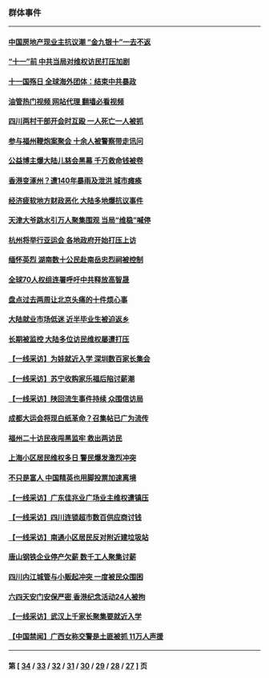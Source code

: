 ### 群体事件
---
#### [中国房地产现业主抗议潮 “金九银十”一去不返](../../pages/ncid279/n14094840.md?10170445) 
#### [“十一”前 中共当局对维权访民打压加剧](../../pages/ncid279/n14086960.md?10170445) 
#### [十一国殇日 全球海外团体：结束中共暴政](../../pages/ncid279/n14086661.md?10170445) 
#### [油管热门视频 网站代理 翻墙必看视频](http://138.2.39.72:81/youtube.html?epic-marker?10170445)
#### [四川两村干部开会时互殴 一人死亡一人被抓](../../pages/ncid279/n14081149.md?10170445) 
#### [参与福州鞭炮案聚会 十余人被警察带走讯问](../../pages/ncid279/n14074316.md?10170445) 
#### [公益博主爆大陆儿慈会黑幕 千万救命钱被卷](../../pages/ncid279/n14072914.md?10170445) 
#### [香港变涿州？遭140年暴雨及泄洪 城市瘫痪](../../pages/ncid279/n14069515.md?10170445) 
#### [经济疲软地方财政恶化 大陆多地爆抗议事件](../../pages/ncid279/n14068568.md?10170445) 
#### [天津大爷跳水引万人聚集围观 当局“维稳”喊停](../../pages/ncid279/n14068364.md?10170445) 
#### [杭州将举行亚运会 各地政府开始打压上访](../../pages/ncid279/n14059747.md?10170445) 
#### [缅怀英烈 湖南数十公民赴南岳忠烈祠被控制](../../pages/ncid279/n14055318.md?10170445) 
#### [全球70人权组连署呼吁中共释放高智晟](../../pages/ncid279/n14055054.md?10170445) 
#### [盘点过去两周让北京头痛的十件烦心事](../../pages/ncid279/n14052654.md?10170445) 
#### [大陆就业市场低迷 近半毕业生被迫返乡](../../pages/ncid279/n14050945.md?10170445) 
#### [长期被监控 大陆多位访民维权屡遭打压](../../pages/ncid279/n14049331.md?10170445) 
#### [【一线采访】为娃就近入学 深圳数百家长集会](../../pages/ncid279/n14044246.md?10170445) 
#### [【一线采访】苏宁收购家乐福后陷讨薪潮](../../pages/ncid279/n14042224.md?10170445) 
#### [【一线采访】陕回流生事件持续 众围信访局](../../pages/ncid279/n14040242.md?10170445) 
#### [成都大运会将现白纸革命？召集帖已广为流传](../../pages/ncid279/n14033119.md?10170445) 
#### [福州二十访民夜闯黑监牢 救出两访民](../../pages/ncid279/n14031617.md?10170445) 
#### [上海小区居民维权多日 警民爆发激烈冲突](../../pages/ncid279/n14029221.md?10170445) 
#### [不只是富人 中国精英也用脚投票加速离境](../../pages/ncid279/n14029086.md?10170445) 
#### [【一线采访】广东佳兆业广场业主维权遭镇压](../../pages/ncid279/n14028175.md?10170445) 
#### [【一线采访】四川连锁超市数百供应商讨钱](../../pages/ncid279/n14025102.md?10170445) 
#### [【一线采访】南通小区居民反对附近建垃圾站](../../pages/ncid279/n14021690.md?10170445) 
#### [唐山钢铁企业停产欠薪 数千工人聚集讨薪](../../pages/ncid279/n14017404.md?10170445) 
#### [四川内江城管与小贩起冲突 一度被民众围困](../../pages/ncid279/n14015922.md?10170445) 
#### [六四天安门安保严密 香港纪念活动24人被拘](../../pages/ncid279/n14009800.md?10170445) 
#### [【一线采访】武汉上千家长聚集要就近入学](../../pages/ncid279/n14009497.md?10170445) 
#### [【中国禁闻】广西女称交警是土匪被抓 11万人声援](../../pages/ncid279/n14006869.md?10170445) 

---
#### 第 [ [34](./34.md?10170445) / [33](./33.md?10170445) / [32](./32.md?10170445) / [31](./31.md?10170445) / [30](./30.md?10170445) / [29](./29.md?10170445) / [28](./28.md?10170445) / [27](./27.md?10170445) ] 页
